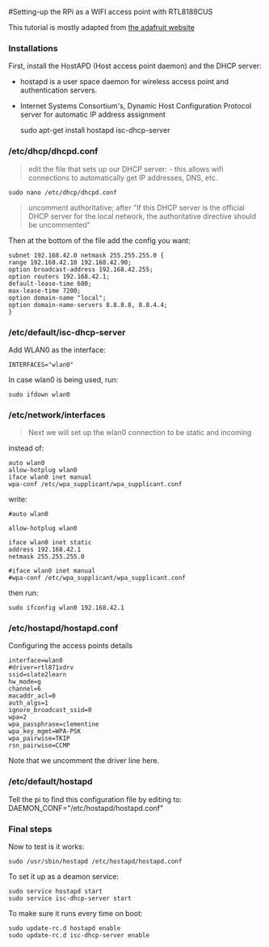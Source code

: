 #Setting-up the RPi as a WIFI access point with RTL8188CUS

This tutorial is mostly adapted from [the adafruit website](https://learn.adafruit.com/downloads/pdf/setting-up-a-raspberry-pi-as-a-wifi-access-point.pdf)

### Installations
First, install the HostAPD (Host access point daemon) and the DHCP server:
* hostapd is a user space daemon for wireless access point and authentication servers.
* Internet Systems Consortium's, Dynamic Host Configuration Protocol server for automatic IP address assignment


    sudo apt-get install hostapd isc-dhcp-server
    
### /etc/dhcp/dhcpd.conf
> edit the file that sets up our DHCP server: - this allows wifi connections to automatically get IP addresses, DNS, etc.


    sudo nano /etc/dhcp/dhcpd.conf

> uncomment authoritative; after "If this DHCP server is the official DHCP server for the local network, the authoritative directive should be uncommented"

Then at the bottom of the file add the config you want:

    subnet 192.168.42.0 netmask 255.255.255.0 {
    range 192.168.42.10 192.168.42.90;
    option broadcast-address 192.168.42.255;
    option routers 192.168.42.1;
    default-lease-time 600;
    max-lease-time 7200;
    option domain-name "local";
    option domain-name-servers 8.8.8.8, 8.8.4.4;
    }

### /etc/default/isc-dhcp-server

Add WLAN0 as the interface: 

    INTERFACES="wlan0"
    
In case wlan0 is being used, run: 

    sudo ifdown wlan0
    
### /etc/network/interfaces

> Next we will set up the wlan0 connection to be static and incoming

instead of: 

    auto wlan0
    allow-hotplug wlan0
    iface wlan0 inet manual
    wpa-conf /etc/wpa_supplicant/wpa_supplicant.conf

write: 

    #auto wlan0
    
    allow-hotplug wlan0
    
    iface wlan0 inet static
    address 192.168.42.1
    netmask 255.255.255.0
    
    #iface wlan0 inet manual
    #wpa-conf /etc/wpa_supplicant/wpa_supplicant.conf

then run: 

    sudo ifconfig wlan0 192.168.42.1

### /etc/hostapd/hostapd.conf
Configuring the access points details

    interface=wlan0
    #driver=rtl871xdrv
    ssid=slate2learn
    hw_mode=g
    channel=6
    macaddr_acl=0
    auth_algs=1
    ignore_broadcast_ssid=0
    wpa=2
    wpa_passphrase=clementine
    wpa_key_mgmt=WPA-PSK
    wpa_pairwise=TKIP
    rsn_pairwise=CCMP
    
Note that we uncomment the driver line here.

### /etc/default/hostapd
Tell the pi to find this configuration file by editing to: 
    DAEMON_CONF="/etc/hostapd/hostapd.conf"
    
### Final steps
Now to test is it works: 

    sudo /usr/sbin/hostapd /etc/hostapd/hostapd.conf

To set it up as a deamon service: 

    sudo service hostapd start
    sudo service isc-dhcp-server start
    
To make sure it runs every time on boot: 

    sudo update-rc.d hostapd enable
    sudo update-rc.d isc-dhcp-server enable

